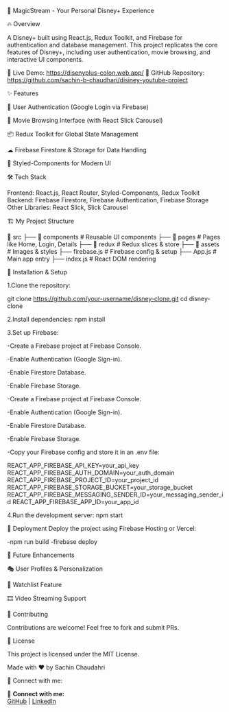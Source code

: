 🌟 MagicStream - Your Personal Disney+ Experience

🔥 Overview

A Disney+ built using React.js, Redux Toolkit, and Firebase for authentication and database management. This project replicates the core features of Disney+, including user authentication, movie browsing, and interactive UI components.

🚀 Live Demo: https://disenyplus-colon.web.app/
📌 GitHub Repository: https://github.com/sachin-b-chaudhari/disiney-youtube-project

✨ Features

🔐 User Authentication (Google Login via Firebase)

🎥 Movie Browsing Interface (with React Slick Carousel)

📦 Redux Toolkit for Global State Management

☁ Firebase Firestore & Storage for Data Handling

🎨 Styled-Components for Modern UI

🛠 Tech Stack

Frontend: React.js, React Router, Styled-Components, Redux Toolkit
Backend: Firebase Firestore, Firebase Authentication, Firebase Storage
Other Libraries: React Slick, Slick Carousel

🏗 My Project Structure

📂 src
├── 📂 components # Reusable UI components
├── 📂 pages # Pages like Home, Login, Details
├── 📂 redux # Redux slices & store
├── 📂 assets # Images & styles
├── firebase.js # Firebase config & setup
├── App.js # Main app entry
├── index.js # React DOM rendering

🔧 Installation & Setup

1.Clone the repository:

git clone https://github.com/your-username/disney-clone.git
cd disney-clone

2.Install dependencies:
npm install

3.Set up Firebase:

-Create a Firebase project at Firebase Console.

-Enable Authentication (Google Sign-in).

-Enable Firestore Database.

-Enable Firebase Storage.

-Create a Firebase project at Firebase Console.

-Enable Authentication (Google Sign-in).

-Enable Firestore Database.

-Enable Firebase Storage.

-Copy your Firebase config and store it in an .env file:

REACT_APP_FIREBASE_API_KEY=your_api_key
REACT_APP_FIREBASE_AUTH_DOMAIN=your_auth_domain
REACT_APP_FIREBASE_PROJECT_ID=your_project_id
REACT_APP_FIREBASE_STORAGE_BUCKET=your_storage_bucket
REACT_APP_FIREBASE_MESSAGING_SENDER_ID=your_messaging_sender_id
REACT_APP_FIREBASE_APP_ID=your_app_id

4.Run the development server:
npm start

🚀 Deployment
Deploy the project using Firebase Hosting or Vercel:

-npm run build
-firebase deploy

🎯 Future Enhancements

🎭 User Profiles & Personalization

📝 Watchlist Feature

🎞 Video Streaming Support

🤝 Contributing

Contributions are welcome! Feel free to fork and submit PRs.

📜 License

This project is licensed under the MIT License.

Made with ❤️ by Sachin Chaudahri

🔗 Connect with me:

🔗 **Connect with me:**  
[GitHub](https://github.com/sachin-b-chaudhari) |
[LinkedIn](www.linkedin.com/in/sachin-b-chaudhari)
